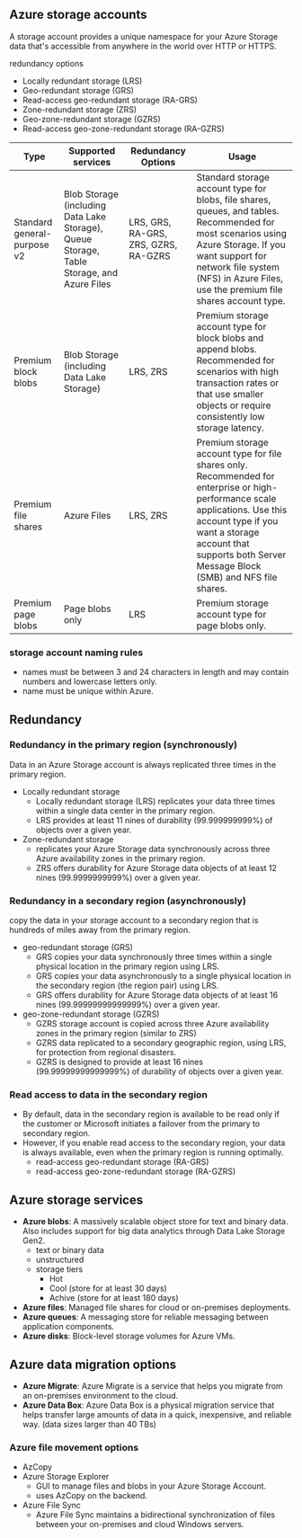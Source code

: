 ## Azure storage accounts
A storage account provides a unique namespace for your Azure Storage data that's accessible from anywhere in the world over HTTP or HTTPS.

redundancy options
- Locally redundant storage (LRS)
- Geo-redundant storage (GRS)
- Read-access geo-redundant storage (RA-GRS)
- Zone-redundant storage (ZRS)
- Geo-zone-redundant storage (GZRS)
- Read-access geo-zone-redundant storage (RA-GZRS)

|Type	| Supported services | Redundancy Options	| Usage|
|---|---|---|---|
| Standard general-purpose v2	| Blob Storage (including Data Lake Storage), Queue Storage, Table Storage, and Azure Files	| LRS, GRS, RA-GRS, ZRS, GZRS, RA-GZRS	| Standard storage account type for blobs, file shares, queues, and tables. Recommended for most scenarios using Azure Storage. If you want support for network file system (NFS) in Azure Files, use the premium file shares account type.|
|Premium block blobs	|Blob Storage (including Data Lake Storage)	|LRS, ZRS	|Premium storage account type for block blobs and append blobs. Recommended for scenarios with high transaction rates or that use smaller objects or require consistently low storage latency.|
|Premium file shares	|Azure Files	|LRS, ZRS	|Premium storage account type for file shares only. Recommended for enterprise or high-performance scale applications. Use this account type if you want a storage account that supports both Server Message Block (SMB) and NFS file shares.|
|Premium page blobs	|Page blobs only	|LRS	|Premium storage account type for page blobs only.|

### storage account naming rules
- names must be between 3 and 24 characters in length and may contain numbers and lowercase letters only.
- name must be unique within Azure.

## Redundancy
### Redundancy in the primary region (synchronously)
Data in an Azure Storage account is always replicated three times in the primary region.
- Locally redundant storage
  - Locally redundant storage (LRS) replicates your data three times within a single data center in the primary region.
  - LRS provides at least 11 nines of durability (99.999999999%) of objects over a given year.
- Zone-redundant storage
  - replicates your Azure Storage data synchronously across three Azure availability zones in the primary region.
  - ZRS offers durability for Azure Storage data objects of at least 12 nines (99.9999999999%) over a given year.

### Redundancy in a secondary region (asynchronously)
copy the data in your storage account to a secondary region that is hundreds of miles away from the primary region.
- geo-redundant storage (GRS)
  - GRS copies your data synchronously three times within a single physical location in the primary region using LRS. 
  - GRS copies your data asynchronously to a single physical location in the secondary region (the region pair) using LRS. 
  - GRS offers durability for Azure Storage data objects of at least 16 nines (99.99999999999999%) over a given year.
- geo-zone-redundant storage (GZRS)
  - GZRS storage account is copied across three Azure availability zones in the primary region (similar to ZRS)
  - GZRS data replicated to a secondary geographic region, using LRS, for protection from regional disasters.
  - GZRS is designed to provide at least 16 nines (99.99999999999999%) of durability of objects over a given year.

### Read access to data in the secondary region
- By default, data in the secondary region is available to be read only if the customer or Microsoft initiates a failover from the primary to secondary region.
- However, if you enable read access to the secondary region, your data is always available, even when the primary region is running optimally. 
  - read-access geo-redundant storage (RA-GRS) 
  - read-access geo-zone-redundant storage (RA-GZRS)

## Azure storage services
- **Azure blobs**: A massively scalable object store for text and binary data. Also includes support for big data analytics through Data Lake Storage Gen2.
  - text or binary data
  - unstructured
  - storage tiers
    - Hot
    - Cool (store for at least 30 days)
    - Achive (store for at least 180 days)
- **Azure files**: Managed file shares for cloud or on-premises deployments.
- **Azure queues**: A messaging store for reliable messaging between application components.
- **Azure disks**: Block-level storage volumes for Azure VMs. 

## Azure data migration options
- **Azure Migrate**: Azure Migrate is a service that helps you migrate from an on-premises environment to the cloud.
- **Azure Data Box**: Azure Data Box is a physical migration service that helps transfer large amounts of data in a quick, inexpensive, and reliable way. (data sizes larger than 40 TBs)

### Azure file movement options
- AzCopy
- Azure Storage Explorer
  - GUI to manage files and blobs in your Azure Storage Account.
  - uses AzCopy on the backend.
- Azure File Sync
  - Azure File Sync maintains a bidirectional synchronization of files between your on-premises and cloud Windows servers.


